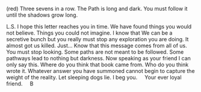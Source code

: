 (red) Three sevens in a row. The Path is long and dark. You must follow it until the shadows grow long. 

L.S.
I hope this letter reaches you in time. We have found things you would not believe. Things you could not imagine. I know that We can be a secretive bunch but you really must stop any exploration you are doing. It almost got us killed. Just... Know that this message comes from all of us. You must stop looking. Some paths are not meant to be followed. Some pathways lead to nothing but darkness. Now speaking as your friend I can only say this. Where do you think that book came from. Who do you think wrote it. Whatever answer you have summoned cannot begin to capture the weight of the reality. Let sleeping dogs lie. I beg you.
    Your ever loyal friend. 
    B